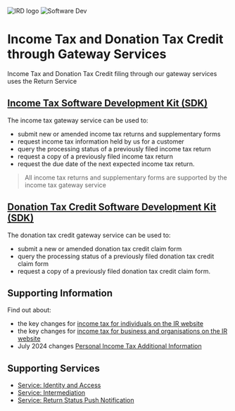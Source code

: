 ![IRD logo](../Images/IRlogo.gif)
![Software Dev](../Images/SoftwareDev.png)

# Income Tax and Donation Tax Credit through Gateway Services

Income Tax and Donation Tax Credit filing through our gateway services uses the Return Service

## [Income Tax Software Development Kit (SDK)](IncomeTax.md)
The income tax gateway service can be used to:

* submit new or amended income tax returns and supplementary forms
* request income tax information held by us for a customer
* query the processing status of a previously filed income tax return
* request a copy of a previously filed income tax return
* request the due date of the next expected income tax return.
	
> All income tax returns and supplementary forms are supported by the income tax gateway service

## [Donation Tax Credit Software Development Kit (SDK)](DonationTaxCredit.md)  
The donation tax credit gateway service can be used to:

* submit a new or amended donation tax credit claim form
* query the processing status of a previously filed donation tax credit claim form
* request a copy of a previously filed donation tax credit claim form.


## Supporting Information
Find out about:
*	the key changes for [income tax for individuals on the IR website](https://www.ird.govt.nz/income-tax/income-tax-for-individuals)
*	the key changes for [income tax for business and organisations on the IR website](https://www.ird.govt.nz/income-tax/income-tax-for-businesses-and-organisations)
*  July 2024 changes [Personal Income Tax Additional Information](Personal%20Income%20Tax%20Additional%20Information%20July%202024%20changes%20V1.1.pdf)


## Supporting Services

* [Service: Identity and Access](https://github.com/InlandRevenue/Gateway_Services-Access/tree/master/Identity%20and%20Access) 
* [Service: Intermediation](https://github.com/InlandRevenue/Gateway_Services-Access/tree/master/Service%20-%20Intermediation)
* [Service: Return Status Push Notification](../Service%20-%20Push%20Notification)

